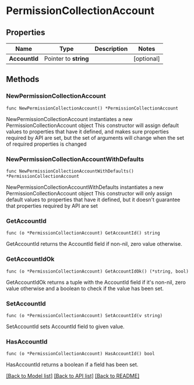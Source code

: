 # PermissionCollectionAccount

## Properties

Name | Type | Description | Notes
------------ | ------------- | ------------- | -------------
**AccountId** | Pointer to **string** |  | [optional] 

## Methods

### NewPermissionCollectionAccount

`func NewPermissionCollectionAccount() *PermissionCollectionAccount`

NewPermissionCollectionAccount instantiates a new PermissionCollectionAccount object
This constructor will assign default values to properties that have it defined,
and makes sure properties required by API are set, but the set of arguments
will change when the set of required properties is changed

### NewPermissionCollectionAccountWithDefaults

`func NewPermissionCollectionAccountWithDefaults() *PermissionCollectionAccount`

NewPermissionCollectionAccountWithDefaults instantiates a new PermissionCollectionAccount object
This constructor will only assign default values to properties that have it defined,
but it doesn't guarantee that properties required by API are set

### GetAccountId

`func (o *PermissionCollectionAccount) GetAccountId() string`

GetAccountId returns the AccountId field if non-nil, zero value otherwise.

### GetAccountIdOk

`func (o *PermissionCollectionAccount) GetAccountIdOk() (*string, bool)`

GetAccountIdOk returns a tuple with the AccountId field if it's non-nil, zero value otherwise
and a boolean to check if the value has been set.

### SetAccountId

`func (o *PermissionCollectionAccount) SetAccountId(v string)`

SetAccountId sets AccountId field to given value.

### HasAccountId

`func (o *PermissionCollectionAccount) HasAccountId() bool`

HasAccountId returns a boolean if a field has been set.


[[Back to Model list]](../README.md#documentation-for-models) [[Back to API list]](../README.md#documentation-for-api-endpoints) [[Back to README]](../README.md)


